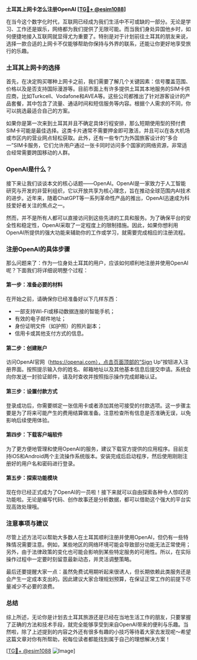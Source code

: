 **土耳其上网卡怎么注册OpenAI [[TG💪+ @esim1088](https://t.me/s/esim1088)]**

在当今这个数字化时代，互联网已经成为我们生活中不可或缺的一部分。无论是学习、工作还是娱乐，网络都为我们提供了无限可能。而当我们身处异国他乡时，如何便捷地接入互联网就显得尤为重要了。特别是对于计划前往土耳其的朋友来说，选择一款合适的上网卡不仅能够帮助你保持与外界的联系，还能让你更好地享受旅行的乐趣。

### 土耳其上网卡的选择

首先，在决定购买哪种上网卡之前，我们需要了解几个关键因素：信号覆盖范围、价格以及是否支持国际漫游等。目前市面上有许多提供土耳其本地服务的SIM卡供应商，比如Turkcell、Vodafone和AVEA等。这些公司都推出了针对游客设计的产品套餐，其中包含了流量、通话时间和短信服务等内容。根据个人需求的不同，你可以挑选最适合自己的方案。

如果你是第一次来到土耳其并且不确定具体行程安排，那么短期使用型的预付费SIM卡可能是最佳选择。这类卡片通常不需要押金即可激活，并且可以在各大机场或市区内的营业网点轻松获取。此外，还有一些专门为外国旅客设计的“多合一”SIM卡服务，它们允许用户通过一张卡同时访问多个国家的网络资源，非常适合经常需要跨国移动的人群。

### OpenAI是什么？

接下来让我们谈谈本文的核心话题——OpenAI。OpenAI是一家致力于人工智能研究与开发的非营利组织，它以开放共享为核心理念，旨在推动全球范围内AI技术的进步。近年来，随着ChatGPT等一系列革命性产品的推出，OpenAI迅速成为科技爱好者关注的焦点之一。

然而，并不是所有人都可以直接访问到这些先进的工具和服务。为了确保平台的安全性和稳定性，OpenAI采取了一定程度上的限制措施。因此，如果你想利用OpenAI所提供的强大功能来辅助你的工作或学习，就需要完成相应的注册流程。

### 注册OpenAI的具体步骤

那么问题来了：作为一位身处土耳其的用户，应该如何顺利地注册并使用OpenAI呢？下面我们将详细说明整个过程：

#### 第一步：准备必要的材料

在开始之前，请确保你已经准备好以下几样东西：
- 一部支持Wi-Fi或移动数据连接的智能手机；
- 有效的电子邮件地址；
- 身份证明文件（如护照）的照片副本；
- 信用卡或其他支付方式的信息。

#### 第二步：创建账户

访问OpenAI官网（https://openai.com），点击页面顶部的“Sign Up”按钮进入注册界面。按照提示输入你的姓名、邮箱地址以及其他基本信息后提交申请。系统会向你发送一封验证邮件，请及时查收并按照指示操作完成邮箱认证。

#### 第三步：设置付款方式

登录成功后，你需要绑定一张信用卡或者添加其他可接受的付款选项。这一步骤主要是为了将来可能产生的费用结算做准备。注意检查所有信息是否准确无误，以免影响后续使用体验。

#### 第四步：下载客户端软件

为了更方便地管理和使用OpenAI的服务，建议下载官方提供的应用程序。目前支持iOS和Android两个主流操作系统版本。安装完成后启动程序，然后使用刚刚注册好的用户名和密码进行登录。

#### 第五步：探索功能模块

现在你已经正式成为了OpenAI的一员啦！接下来就可以自由探索各种令人惊叹的功能啦。无论是编写代码、创作故事还是分析数据，都可以借助这个强大的平台实现高效处理哦。

### 注意事项与建议

尽管上述方法可以帮助大多数人在土耳其顺利注册并使用OpenAI，但仍有一些特殊情况需要注意。例如，某些地区的网络环境可能会导致部分功能无法正常使用；另外，由于法律政策的变化也可能会影响到某些特定服务的可用性。所以，在实际操作过程中一定要时刻留意最新动态，并灵活调整策略。

最后还要提醒大家一点：虽然免费试用期听起来很诱人，但长期依赖此类服务还是会产生一定成本支出的。因此建议大家合理规划预算，在保证正常工作的前提下尽量减少不必要的浪费。

### 总结

综上所述，无论你是计划去土耳其旅游还是已经在当地生活工作的朋友，只要掌握了正确的方法和技术手段，就完全能够享受到来自OpenAI带来的便利与乐趣。当然啦，除了上述提到的内容之外还有很多有趣的小技巧等待着大家去发现呢～希望这篇文章对你有所帮助，祝每位读者都能找到属于自己的理想解决方案！

[[TG💪+ @esim1088](https://t.me/s/esim1088) ![Image](https://i.postimg.cc/4NQfJmqS/Snipaste-2025-05-13-00-14-12.png)]